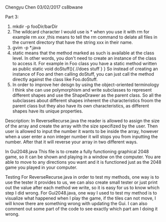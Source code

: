 Chengyu Chen 03/02/2017 cs8bwane


Part 3:
1. mkdir -p fooDir/barDir
2. The wildcard character I would use is * when you use it with rm 
for example rm *xxx* ,this means to tell the rm command to delate all 
files in the current directory that have the string xxx in their name.
3. gvim -p *.java
4. static means that the method marked as such is available at the class level.
In other words, you don't need to create an instance of the class to access it.
For example in Foo class you have a static method written as
public static void doStuff(){
   //does stuff
}
}
So instead of creating an instance of Foo and then calling doStuff,
you can just call the method directly against the class like Foo.doStuff.
5. In order to improve her deisgn by using the object-oriented terminology I
   think she can use polymorphism and write subclasses to represent different 
   shapes and use the ShapeDrawer as the parent class. So all the subclasses
   about different shapes inherent the characteristics froom the parent class
   but they also have its own characteristics, as different shapes have its
   unique properties.


Description:
In ReverseRecurse.java the reader is allowed to assign the size of the array and
create the array with the size specifized by the user. Then user is allowed to
input the number it wants to be inside the array, however when a user enter a non 
integer number it will stops you from inputting the number. After that it will
reverse your array in two different ways.

In Gui2048.java 
This file is to create a fully functioning graphical 2048 game, so it can be
shown and playing in a window on the computer. You are able to move to any
directions you want and it is functioned just as the 2048 game you played in
your computer.

Testing
For ReverseRecurse.java in order to test my methods, one way is to use the
tester it provides to us, we can also create small tester or just print out the
value after each method we write, so it is easy for us to know which step I did
wrong. For Gui2048.java, one way I used to test my method is to visualize what
happened when I play the game, if the tiles can not move, I will know there are
something wrong with updating the Gui. I can also comment out some part of the
code to see exactly which part am I doing it wrong.
